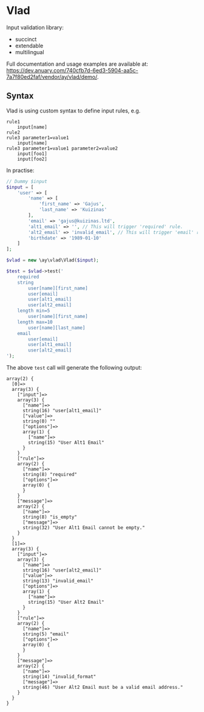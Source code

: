 # Vlad

Input validation library:

* succinct
* extendable
* multilingual

Full documentation and usage examples are available at: https://dev.anuary.com/740cfb7d-6ed3-5904-aa5c-7a7f80ed2faf/vendor/ay/vlad/demo/.

## Syntax

Vlad is using custom syntax to define input rules, e.g.

```
rule1
	input[name]
rule2
rule3 parameter1=value1
	input[name]
rule3 parameter1=value1 parameter2=value2
	input[foo1]
	input[foo2]
```

In practise:

```php
// Dummy $input
$input = [
	'user' => [
		'name' => [
			'first_name' => 'Gajus',
			'last_name' => 'Kuizinas'
		],
		'email' => 'gajus@kuizinas.ltd',
		'alt1_email' => '', // This will trigger 'required' rule.
		'alt2_email' => 'invalid_email', // This will trigger 'email' rule.
		'birthdate' => '1989-01-10'
	]
];

$vlad = new \ay\vlad\Vlad($input);

$test = $vlad->test('
	required
	string
		user[name][first_name]
		user[email]
		user[alt1_email]
		user[alt2_email]
	length min=5
		user[name][first_name]
	length max=10
		user[name][last_name]
	email
		user[email]
		user[alt1_email]
		user[alt2_email]
');
```

The above `test` call will generate the following output:

```
array(2) {
  [0]=>
  array(3) {
    ["input"]=>
    array(3) {
      ["name"]=>
      string(16) "user[alt1_email]"
      ["value"]=>
      string(0) ""
      ["options"]=>
      array(1) {
        ["name"]=>
        string(15) "User Alt1 Email"
      }
    }
    ["rule"]=>
    array(2) {
      ["name"]=>
      string(8) "required"
      ["options"]=>
      array(0) {
      }
    }
    ["message"]=>
    array(2) {
      ["name"]=>
      string(8) "is_empty"
      ["message"]=>
      string(32) "User Alt1 Email cannot be empty."
    }
  }
  [1]=>
  array(3) {
    ["input"]=>
    array(3) {
      ["name"]=>
      string(16) "user[alt2_email]"
      ["value"]=>
      string(13) "invalid_email"
      ["options"]=>
      array(1) {
        ["name"]=>
        string(15) "User Alt2 Email"
      }
    }
    ["rule"]=>
    array(2) {
      ["name"]=>
      string(5) "email"
      ["options"]=>
      array(0) {
      }
    }
    ["message"]=>
    array(2) {
      ["name"]=>
      string(14) "invalid_format"
      ["message"]=>
      string(46) "User Alt2 Email must be a valid email address."
    }
  }
}
```

